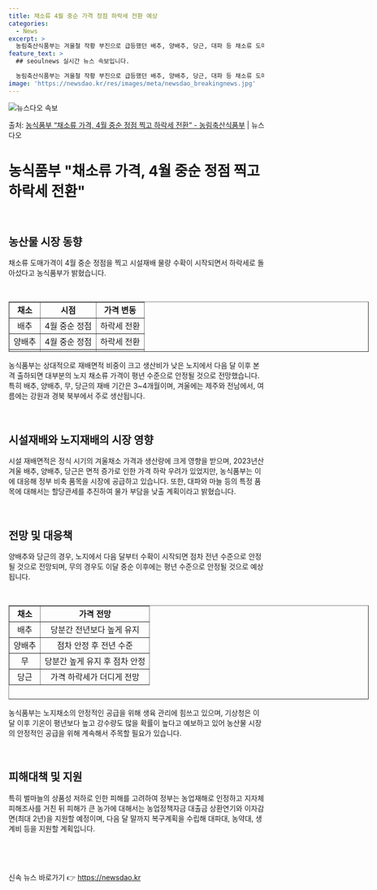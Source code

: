 ```yaml
---
title: 채소류 4월 중순 가격 정점 하락세 전환 예상
categories:
  - News
excerpt: >
  농림축산식품부는 겨울철 작황 부진으로 급등했던 배추, 양배추, 당근, 대파 등 채소류 도매가격이 지난달 중순…
feature_text: >
  ## seoulnews 실시간 뉴스 속보입니다.

  농림축산식품부는 겨울철 작황 부진으로 급등했던 배추, 양배추, 당근, 대파 등 채소류 도매가격이 지난달 중순…
image: 'https://newsdao.kr/res/images/meta/newsdao_breakingnews.jpg'
---
```


![뉴스다오 속보](https://newsdao.kr/res/images/meta/newsdao_breakingnews.jpg)

<p>출처: <a href="https://newsdao.kr/3740" rel="dofollow">농식품부 “채소류 가격, 4월 중순 정점 찍고 하락세 전환” - 농림축산식품부</a> | 뉴스다오</p>

<h1 data-ke-size="size26">농식품부 "채소류 가격, 4월 중순 정점 찍고 하락세 전환"</h1>
<p data-ke-size="size16">&nbsp;</p>
<h2 data-ke-size="size24">농산물 시장 동향</h2>
<p data-ke-size="size16">채소류 도매가격이 4월 중순 정점을 찍고 시설재배 물량 수확이 시작되면서 하락세로 돌아섰다고 농식품부가 밝혔습니다.</p>
<p data-ke-size="size16">&nbsp;</p>
<table style="width: 709px; height: 99px;" border="1">
    <tbody>
        <tr>
            <td style="text-align: center; height: 17px;"><b>채소</b></td>
            <td style="text-align: center; height: 17px;"><b>시점</b></td>
            <td style="text-align: center; height: 17px;"><b>가격 변동</b></td>
        </tr>
        <tr>
            <td style="text-align: center; height: 17px;">배추</td>
            <td style="text-align: center; height: 17px;">4월 중순 정점</td>
            <td style="text-align: center; height: 17px;">하락세 전환</td>
        </tr>
        <tr>
            <td style="text-align: center; height: 17px;">양배추</td>
            <td style="text-align: center; height: 17px;">4월 중순 정점</td>
            <td style="text-align: center; height: 17px;">하락세 전환</td>
        </tr>
        <tr>
            <td style="text-align: center; height: 17px;">무</td>
            <td style="text-align: center; height: 17px;">4월 중순 정점</td>
            <td style="text-align: center; height: 17px;">하락세 전환</td>
        </tr>
        <tr>
            <td style="text-align: center; height: 17px;">당근</td>
            <td style="text-align: center; height: 17px;">4월 중순 정점</td>
            <td style="text-align: center; height: 17px;">하락세 전환</td>
        </tr>
    </tbody>
</table>
<p data-ke-size="size16">농식품부는 상대적으로 재배면적 비중이 크고 생산비가 낮은 노지에서 다음 달 이후 본격 출하되면 대부분의 노지 채소류 가격이 평년 수준으로 안정될 것으로 전망했습니다. 특히 배추, 양배추, 무, 당근의 재배 기간은 3~4개월이며, 겨울에는 제주와 전남에서, 여름에는 강원과 경북 북부에서 주로 생산됩니다.</p>
<p data-ke-size="size16">&nbsp;</p>
<h2 data-ke-size="size24">시설재배와 노지재배의 시장 영향</h2>
<p data-ke-size="size16">시설 재배면적은 정식 시기의 겨울채소 가격과 생산량에 크게 영향을 받으며, 2023년산 겨울 배추, 양배추, 당근은 면적 증가로 인한 가격 하락 우려가 있었지만, 농식품부는 이에 대응해 정부 비축 품목을 시장에 공급하고 있습니다. 또한, 대파와 마늘 등의 특정 품목에 대해서는 할당관세를 추진하여 물가 부담을 낮출 계획이라고 밝혔습니다.</p>
<p data-ke-size="size16">&nbsp;</p>
<h2 data-ke-size="size24">전망 및 대응책</h2>
<p data-ke-size="size16">양배추와 당근의 경우, 노지에서 다음 달부터 수확이 시작되면 점차 전년 수준으로 안정될 것으로 전망되며, 무의 경우도 이달 중순 이후에는 평년 수준으로 안정될 것으로 예상됩니다.</p>
<p data-ke-size="size16">&nbsp;</p>
<table style="width: 709px; height: 185px;" border="1">
    <tbody>
        <tr>
            <td style="text-align: center; height: 17px;"><b>채소</b></td>
            <td style="text-align: center; height: 17px;"><b>가격 전망</b></td>
        </tr>
        <tr>
            <td style="text-align: center; height: 17px;">배추</td>
            <td style="text-align: center; height: 17px;">당분간 전년보다 높게 유지</td>
        </tr>
        <tr>
            <td style="text-align: center; height: 17px;">양배추</td>
            <td style="text-align: center; height: 17px;">점차 안정 후 전년 수준</td>
        </tr>
        <tr>
            <td style="text-align: center; height: 17px;">무</td>
            <td style="text-align: center; height: 17px;">당분간 높게 유지 후 점차 안정</td>
        </tr>
        <tr>
            <td style="text-align: center; height: 17px;">당근</td>
            <td style="text-align: center; height: 17px;">가격 하락세가 더디게 전망</td>
        </tr>
    </tbody>
</table>
<p data-ke-size="size16">농식품부는 노지채소의 안정적인 공급을 위해 생육 관리에 힘쓰고 있으며, 기상청은 이달 이후 기온이 평년보다 높고 강수량도 많을 확률이 높다고 예보하고 있어 농산물 시장의 안정적인 공급을 위해 계속해서 주목할 필요가 있습니다.</p>
<p data-ke-size="size16">&nbsp;</p>
<h2 data-ke-size="size24">피해대책 및 지원</h2>
<p data-ke-size="size16">특히 벌마늘의 상품성 저하로 인한 피해를 고려하여 정부는 농업재해로 인정하고 지자체 피해조사를 거친 뒤 피해가 큰 농가에 대해서는 농업정책자금 대출금 상환연기와 이자감면(최대 2년)을 지원할 예정이며, 다음 달 말까지 복구계획을 수립해 대파대, 농약대, 생계비 등을 지원할 계획입니다.</p>
<p data-ke-size="size16">&nbsp;</p>
<p data-ke-size="size16">&nbsp;</p> 

신속 뉴스 바로가기 👉 <a href="https://newsdao.kr" rel="dofollow">https://newsdao.kr</a>


